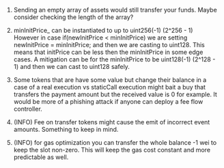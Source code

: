 1. Sending an empty array of assets would still transfer your funds. Maybe consider checking the length of the array?

2. minInitPrice_ can be instantiated to up to uint256(-1) (2^256 - 1)
   However in case if(newInitPrice < minInitPrice) we are setting newInitPrice = minInitPrice; and then we are casting to uint128. This means that initPrice can be less then the minInitPrice in some edge cases.
   A mitigation can be for the minInitPrice to be uint128(-1) (2^128 - 1) and then we can cast to uint128 safely.

3. Some tokens that are have some value but change their balance in a case of a real execution vs staticCall execution might bait a buy that transfers the payment amount but the received value is 0 for example. It would be more of a phishing attack if anyone can deploy a fee flow controller.

4. (INFO) Fee on transfer tokens might cause the emit of incorrect event amounts. Something to keep in mind.

5. (INFO) for gas optimization you can transfer the whole balance -1 wei to keep the slot non-zero. This will keep the gas cost constant and more predictable as well.
